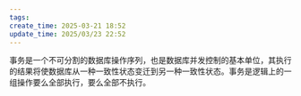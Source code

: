 ```yaml
---
tags: 
create_time: 2025-03-21 18:52
update_time: 2025/03/23 22:52
---
```


事务是一个不可分割的数据库操作序列，也是数据库并发控制的基本单位，其执行的结果将使数据库从一种一致性状态变迁到另一种一致性状态。事务是逻辑上的一组操作要么全部执行，要么全部不执行。
